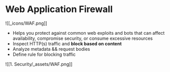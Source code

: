 # Web Application Firewall
![[_icons/WAF.png]]
- Helps you protect against common web exploits and bots that can affect availability, compromise security, or consume excessive resources
- Inspect HTTP(s) traffic and **block based on content**
- Analyze metadata && request bodies
- Define rule for blocking traffic

![[1. Security/_assets/WAF.png]]